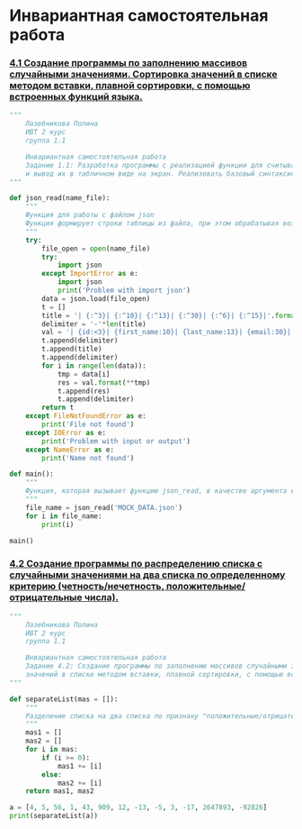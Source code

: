# Инвариантная самостоятельная работа

### [4.1 Создание программы по заполнению массивов случайными значениями. Сортировка значений в списке методом вставки, плавной сортировки, с помощью встроенных функций языка.](https://replit.com/@PolinaLazebniko/sem4-Tema4-ISR-41#main.py)
```python
"""
    Лазебникова Полина 
    ИВТ 2 курс
    группа 1.1

    Инвариантная самостоятельная работа 
    Задание 1.1: Разработка программы с реализацией функции для считывания json-данных из файла 
    и вывод их в табличном виде на экран. Реализовать базовый синтаксис для обработки исключений (try .. except).
"""

def json_read(name_file):
    """
    Функция для работы с файлом json
    Функция формирует строки таблицы из файла, при этом обрабатывая возможные исключения 
    """  
    try:
        file_open = open(name_file)
        try:
            import json
        except ImportError as e:
            import json
            print('Problem with import json')
        data = json.load(file_open)  
        t = []
        title = '| {:^3}| {:^10}| {:^13}| {:^30}| {:^6}| {:^15}|'.format('ID','First name','Last name','Email','Gender','IP-address')
        delimiter = '-'*len(title)
        val = '| {id:<3}| {first_name:10}| {last_name:13}| {email:30}| {gender:6}| {ip_address:15}|'
        t.append(delimiter)  
        t.append(title)
        t.append(delimiter)  
        for i in range(len(data)):
            tmp = data[i]
            res = val.format(**tmp)
            t.append(res)
            t.append(delimiter)
        return t
    except FileNotFoundError as e:
        print('File not found')  
    except IOError as e:
        print('Problem with input or output')
    except NameError as e:
        print('Name not found')

def main():
    """
    Функция, которая вызывает функцию json_read, в качестве аргумента используя файл json, и выводит результат
    """
    file_name = json_read('MOCK_DATA.json')
    for i in file_name:
        print(i)

main()
```
### [4.2 Создание программы по распределению списка с случайными значениями на два списка по определенному критерию (четность/нечетность, положительные/отрицательные числа).](https://replit.com/@PolinaLazebniko/sem4-Tema4-ISR-42#main.py)
```python
"""
    Лазебникова Полина 
    ИВТ 2 курс
    группа 1.1

    Инвариантная самостоятельная работа 
    Задание 4.2: Создание программы по заполнению массивов случайными значениями. Сортировка 
    значений в списке методом вставки, плавной сортировки, с помощью встроенных функций языка.
"""

def separateList(mas = []):
    """
    Разделение списка на два списка по признаку "положительные/отрицательные числа"
    """
    mas1 = []
    mas2 = []
    for i in mas:
        if (i >= 0):
            mas1 += [i]
        else:
            mas2 += [i]
    return mas1, mas2

a = [4, 5, 56, 1, 43, 909, 12, -13, -5, 3, -17, 2647893, -92826]
print(separateList(a))
```
